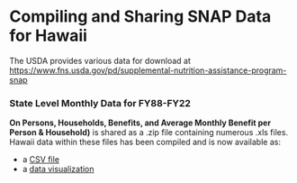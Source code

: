 # Compiling and Sharing SNAP Data for Hawaii

The USDA provides various data for download at https://www.fns.usda.gov/pd/supplemental-nutrition-assistance-program-snap

### State Level Monthly Data for FY88-FY22
**On Persons, Households, Benefits, and Average Monthly Benefit per Person & Household)** is shared as a .zip file containing numerous .xls files. 
Hawaii data within these files has been compiled and is now available as:
- a [CSV file](https://github.com/supersistence/Hawaii-SNAP/blob/main/Data/SNAP%20FY%2089-22.csv)
- a [data visualization](https://public.tableau.com/views/SNAP_16192081784540/1988-2022MonthlySNAPData?:language=en-US&:display_count=n&:origin=viz_share_link)

